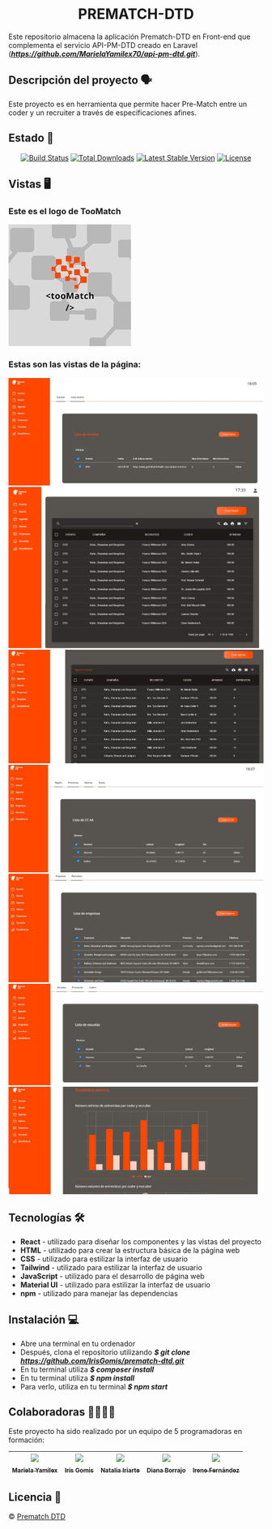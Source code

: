 <h1 align="center"> PREMATCH-DTD</h1> 

Este repositorio almacena la aplicación Prematch-DTD en Front-end que complementa el servicio API-PM-DTD creado en Laravel (***https://github.com/MarielaYamilex70/api-pm-dtd.git***).

## Descripción del proyecto :speaking_head:
Este proyecto es en herramienta que permite hacer Pre-Match entre un coder y un recruiter a través de especificaciones afines.

## Estado :page_facing_up:
<p align="center">
<a href="https://github.com/laravel/framework/actions"><img src="https://github.com/laravel/framework/workflows/tests/badge.svg" alt="Build Status"></a>
<a href="https://packagist.org/packages/laravel/framework"><img src="https://img.shields.io/packagist/dt/laravel/framework" alt="Total Downloads"></a>
<a href="https://packagist.org/packages/laravel/framework"><img src="https://img.shields.io/packagist/v/laravel/framework" alt="Latest Stable Version"></a>
<a href="https://packagist.org/packages/laravel/framework"><img src="https://img.shields.io/packagist/l/laravel/framework" alt="License"></a>
</p>

## Vistas :desktop_computer:
### Este es el logo de TooMatch
![This is an image](./src/assets/img/logotoomatch.jpg)

### Estas son las vistas de la página:
![This is an image](./src/assets/img/vista1.jpg)
![This is an image](./src/assets/img/vista1.5.png)
![This is an image](./src/assets/img/vista2.jpg)
![This is an image](./src/assets/img/vista3.jpg)
![This is an image](./src/assets/img/vista4.jpg)
![This is an image](./src/assets/img/vista5.jpg)
![This is an image](./src/assets/img/vista6.jpg)

## Tecnologías :hammer_and_wrench:
* **React** - utilizado para diseñar los componentes y las vistas del proyecto
* **HTML** - utilizado para crear la estructura básica de la página web
* **CSS** - utilizado para estilizar la interfaz de usuario
* **Tailwind** - utilizado para estilizar la interfaz de usuario
* **JavaScript** - utilizado para el desarrollo de página web
* **Material UI** - utilizado para estilizar la interfaz de usuario
* **npm** - utilizado para manejar las dependencias

## Instalación :computer:
* Abre una terminal en tu ordenador
* Después, clona el repositorio utilizando ***$ git clone https://github.com/IrisGomis/prematch-dtd.git***
* En tu terminal utiliza ***$ composer install*** 
* En tu terminal utiliza ***$ npm install***
* Para verlo, utiliza en tu terminal ***$ npm start***

## Colaboradoras :family_woman_woman_girl_girl:
Este proyecto ha sido realizado por un equipo de 5 programadoras en formación:

| [<img src="https://avatars.githubusercontent.com/u/117082608?v=4" width=115><br><sub>Mariela Yamilex </sub>](https://github.com/MarielaYamilex70) |  [<img src="https://avatars.githubusercontent.com/u/117083641?v=4" width=115><br><sub>Iris Gomis </sub>](https://github.com/IrisGomis) |  [<img src="https://avatars.githubusercontent.com/u/117080419?v=4" width=115><br><sub>Natalia Iriarte</sub>](https://github.com/Natalia-irlo) | [<img src="https://avatars.githubusercontent.com/u/90630004?v=4" width=115><br><sub>Diana Borrajo</sub>](https://github.com/Dianab177) | [<img src="https://avatars.githubusercontent.com/u/117688044?v=4" width=115><br><sub>Irene Fernández</sub>](https://github.com/irenefl) |
| :---: | :---: | :---: | :---: | :---: |

## Licencia :closed_lock_with_key:
© [Prematch DTD]()
